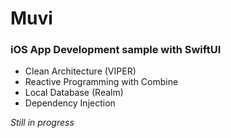 # Muvi
### iOS App Development sample with SwiftUI
- Clean Architecture (VIPER)
- Reactive Programming with Combine
- Local Database (Realm)
- Dependency Injection

*Still in progress*
